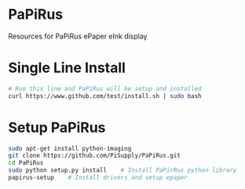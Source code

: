# PaPiRus
Resources for PaPiRus ePaper eInk display

# Single Line Install
```bash
# Run this line and PaPiRus will be setup and installed
curl https://www.github.com/test/install.sh | sudo bash
```

# Setup PaPiRus

```bash
sudo apt-get install python-imaging
git clone https://github.com/PiSupply/PaPiRus.git
cd PaPiRus
sudo python setup.py install    # Install PaPirRus python library
papirus-setup    # Install drivers and setup epaper
```
